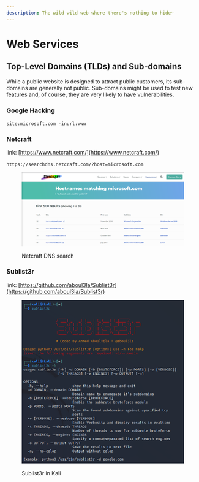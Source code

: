 ```yaml
---
description: The wild wild web where there's nothing to hide~
---
```


# Web Services

## Top-Level Domains (TLDs) and Sub-domains

While a public website is designed to attract public customers, its sub-domains are generally not public. Sub-domains might be used to test new features and, of course, they are very likely to have vulnerabilities.

### Google Hacking

```
site:microsoft.com -inurl:www
```

### Netcraft

link: [https://www.netcraft.com/](https://www.netcraft.com/)

```
https://searchdns.netcraft.com/?host=microsoft.com
```

<figure><img src="../../.gitbook/assets/image (1).png" alt=""><figcaption><p>Netcraft DNS search</p></figcaption></figure>

### Sublist3r

link: [https://github.com/aboul3la/Sublist3r](https://github.com/aboul3la/Sublist3r)

<figure><img src="../../.gitbook/assets/image.png" alt=""><figcaption><p>Sublist3r in Kali</p></figcaption></figure>

